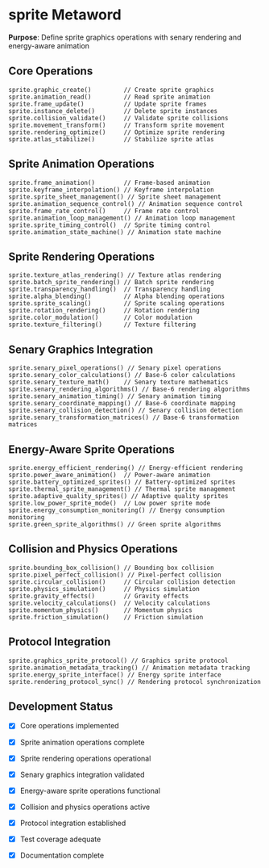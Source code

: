 # sprite Metaword

**Purpose**: Define sprite graphics operations with senary rendering and energy-aware animation

## Core Operations

```hyphos
sprite.graphic_create()         // Create sprite graphics
sprite.animation_read()         // Read sprite animation
sprite.frame_update()           // Update sprite frames
sprite.instance_delete()        // Delete sprite instances
sprite.collision_validate()     // Validate sprite collisions
sprite.movement_transform()     // Transform sprite movement
sprite.rendering_optimize()     // Optimize sprite rendering
sprite.atlas_stabilize()        // Stabilize sprite atlas
```

## Sprite Animation Operations

```hyphos
sprite.frame_animation()        // Frame-based animation
sprite.keyframe_interpolation() // Keyframe interpolation
sprite.sprite_sheet_management() // Sprite sheet management
sprite.animation_sequence_control() // Animation sequence control
sprite.frame_rate_control()     // Frame rate control
sprite.animation_loop_management() // Animation loop management
sprite.sprite_timing_control()  // Sprite timing control
sprite.animation_state_machine() // Animation state machine
```

## Sprite Rendering Operations

```hyphos
sprite.texture_atlas_rendering() // Texture atlas rendering
sprite.batch_sprite_rendering() // Batch sprite rendering
sprite.transparency_handling()  // Transparency handling
sprite.alpha_blending()         // Alpha blending operations
sprite.sprite_scaling()         // Sprite scaling operations
sprite.rotation_rendering()     // Rotation rendering
sprite.color_modulation()       // Color modulation
sprite.texture_filtering()      // Texture filtering
```

## Senary Graphics Integration

```hyphos
sprite.senary_pixel_operations() // Senary pixel operations
sprite.senary_color_calculations() // Base-6 color calculations
sprite.senary_texture_math()    // Senary texture mathematics
sprite.senary_rendering_algorithms() // Base-6 rendering algorithms
sprite.senary_animation_timing() // Senary animation timing
sprite.senary_coordinate_mapping() // Base-6 coordinate mapping
sprite.senary_collision_detection() // Senary collision detection
sprite.senary_transformation_matrices() // Base-6 transformation matrices
```

## Energy-Aware Sprite Operations

```hyphos
sprite.energy_efficient_rendering() // Energy-efficient rendering
sprite.power_aware_animation()  // Power-aware animation
sprite.battery_optimized_sprites() // Battery-optimized sprites
sprite.thermal_sprite_management() // Thermal sprite management
sprite.adaptive_quality_sprites() // Adaptive quality sprites
sprite.low_power_sprite_mode()  // Low power sprite mode
sprite.energy_consumption_monitoring() // Energy consumption monitoring
sprite.green_sprite_algorithms() // Green sprite algorithms
```

## Collision and Physics Operations

```hyphos
sprite.bounding_box_collision() // Bounding box collision
sprite.pixel_perfect_collision() // Pixel-perfect collision
sprite.circular_collision()     // Circular collision detection
sprite.physics_simulation()     // Physics simulation
sprite.gravity_effects()        // Gravity effects
sprite.velocity_calculations()  // Velocity calculations
sprite.momentum_physics()       // Momentum physics
sprite.friction_simulation()    // Friction simulation
```

## Protocol Integration

```hyphos
sprite.graphics_sprite_protocol() // Graphics sprite protocol
sprite.animation_metadata_tracking() // Animation metadata tracking
sprite.energy_sprite_interface() // Energy sprite interface
sprite.rendering_protocol_sync() // Rendering protocol synchronization
```

## Development Status

- [x] Core operations implemented
- [x] Sprite animation operations complete
- [x] Sprite rendering operations operational
- [x] Senary graphics integration validated
- [x] Energy-aware sprite operations functional
- [x] Collision and physics operations active
- [x] Protocol integration established
- [x] Test coverage adequate
- [x] Documentation complete

